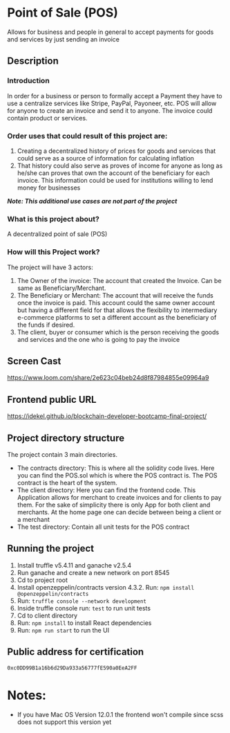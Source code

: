 # Point of Sale (POS)
Allows for business and people in general to accept payments for goods and services by just sending an invoice 

## Description
### Introduction
In order for a business or person to formally accept a Payment they have to use a centralize services like Stripe, PayPal, Payoneer, etc. POS will allow for anyone to create an invoice and send it to anyone. The invoice could contain product or services.

### Order uses that could result of this project are: 
1. Creating a decentralized history of prices for goods and services that could serve as a source of information for calculating inflation
2. That history could also serve as proves of income for anyone as long as he/she can proves that own the account of the beneficiary for each invoice. This information could be used for institutions willing to lend money for businesses

***Note: This additional use cases are not part of the project***

### What is this project about?
A decentralized point of sale (POS) 

### How will this Project work?
The project will have 3 actors:
1. The Owner of the invoice: The account that created the Invoice. Can be same as Beneficiary/Merchant.
2. The Beneficiary or Merchant: The account that will receive the funds once the invoice is paid. This account could the same owner account but having a different field for that allows the flexibility to intermediary e-commerce platforms to set a different account as the beneficiary of the funds if desired.
3. The client, buyer or consumer which is the person receiving the goods and services and the one who is going to pay the invoice 


## Screen Cast
https://www.loom.com/share/2e623c04beb24d8f87984855e09964a9

## Frontend public URL
https://idekel.github.io/blockchain-developer-bootcamp-final-project/

## Project directory structure
 The project contain 3 main directories.
 * The contracts directory: This is where all the solidity code lives. Here you can find the POS.sol which is where the POS contract is. The POS contract is the heart of the system.
 * The client directory: Here you can find the frontend code. This Application allows for merchant to create invoices and for clients to pay them. For the sake of simplicity there is only App for both client and merchants. At the home page one can decide between being a client or a merchant
 * The test directory: Contain all unit tests for the POS contract

 ## Running the project
 1. Install truffle v5.4.11 and ganache v2.5.4
 2. Run ganache and create a new network on port 8545
 3. Cd to project root
 4. Install openzeppelin/contracts version 4.3.2. Run: `npm install @openzeppelin/contracts` 
 5. Run: `truffle console --network development`
 6. Inside truffle console run: `test` to run unit tests
 7. Cd to client directory
 8. Run: `npm install` to install React dependencies
 9. Run: `npm run start` to run the UI


 ## Public address for certification
 `0xc0DD99B1a16b6d29Da933a56777fE590a0EeA2FF`

 # Notes:
 * If you have Mac OS Version 12.0.1 the frontend won't compile since scss does not support this version yet